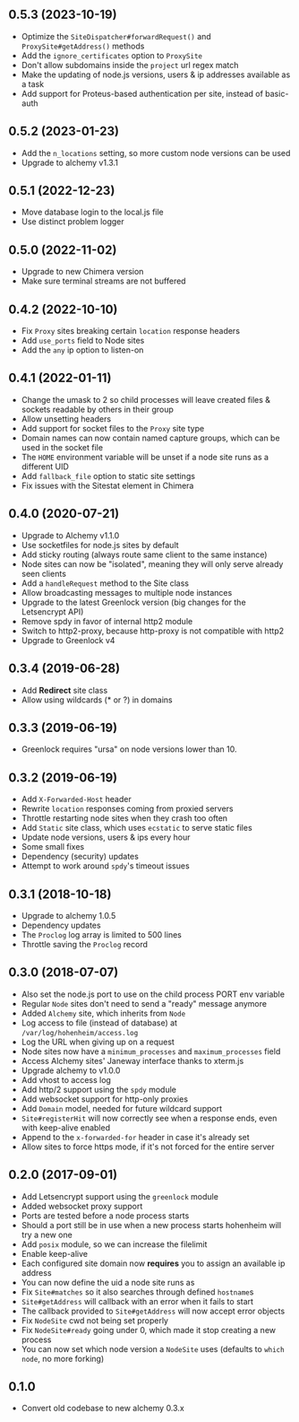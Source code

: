 ## 0.5.3 (2023-10-19)

* Optimize the `SiteDispatcher#forwardRequest()` and `ProxySite#getAddress()` methods
* Add the `ignore_certificates` option to `ProxySite`
* Don't allow subdomains inside the `project` url regex match
* Make the updating of node.js versions, users & ip addresses available as a task
* Add support for Proteus-based authentication per site, instead of basic-auth

## 0.5.2 (2023-01-23)

* Add the `n_locations` setting, so more custom node versions can be used
* Upgrade to alchemy v1.3.1

## 0.5.1 (2022-12-23)

* Move database login to the local.js file
* Use distinct problem logger

## 0.5.0 (2022-11-02)

* Upgrade to new Chimera version
* Make sure terminal streams are not buffered

## 0.4.2 (2022-10-10)

* Fix `Proxy` sites breaking certain `location` response headers
* Add `use_ports` field to Node sites
* Add the `any` ip option to listen-on

## 0.4.1 (2022-01-11)

* Change the umask to 2 so child processes will leave created files & sockets readable by others in their group
* Allow unsetting headers
* Add support for socket files to the `Proxy` site type
* Domain names can now contain named capture groups, which can be used in the socket file
* The `HOME` environment variable will be unset if a node site runs as a different UID
* Add `fallback_file` option to static site settings
* Fix issues with the Sitestat element in Chimera

## 0.4.0 (2020-07-21)

* Upgrade to Alchemy v1.1.0
* Use socketfiles for node.js sites by default
* Add sticky routing (always route same client to the same instance)
* Node sites can now be "isolated", meaning they will only serve already seen clients
* Add a `handleRequest` method to the Site class
* Allow broadcasting messages to multiple node instances
* Upgrade to the latest Greenlock version (big changes for the Letsencrypt API)
* Remove spdy in favor of internal http2 module
* Switch to http2-proxy, because http-proxy is not compatible with http2
* Upgrade to Greenlock v4

## 0.3.4 (2019-06-28)

* Add **Redirect** site class
* Allow using wildcards (* or ?) in domains

## 0.3.3 (2019-06-19)

* Greenlock requires "ursa" on node versions lower than 10.

## 0.3.2 (2019-06-19)

* Add `X-Forwarded-Host` header
* Rewrite `location` responses coming from proxied servers
* Throttle restarting node sites when they crash too often
* Add `Static` site class, which uses `ecstatic` to serve static files
* Update node versions, users & ips every hour
* Some small fixes
* Dependency (security) updates
* Attempt to work around `spdy`'s timeout issues

## 0.3.1 (2018-10-18)

* Upgrade to alchemy 1.0.5
* Dependency updates
* The `Proclog` log array is limited to 500 lines
* Throttle saving the `Proclog` record

## 0.3.0 (2018-07-07)

* Also set the node.js port to use on the child process PORT env variable
* Regular `Node` sites don't need to send a "ready" message anymore
* Added `Alchemy` site, which inherits from `Node`
* Log access to file (instead of database) at `/var/log/hohenheim/access.log`
* Log the URL when giving up on a request
* Node sites now have a `minimum_processes` and `maximum_processes` field
* Access Alchemy sites' Janeway interface thanks to xterm.js
* Upgrade alchemy to v1.0.0
* Add vhost to access log
* Add http/2 support using the `spdy` module
* Add websocket support for http-only proxies
* Add `Domain` model, needed for future wildcard support
* `Site#registerHit` will now correctly see when a response ends, even with keep-alive enabled
* Append to the `x-forwarded-for` header in case it's already set
* Allow sites to force https mode, if it's not forced for the entire server

## 0.2.0 (2017-09-01)

* Add Letsencrypt support using the `greenlock` module
* Added websocket proxy support
* Ports are tested before a node process starts
* Should a port still be in use when a new process starts hohenheim will try a new one
* Add `posix` module, so we can increase the filelimit
* Enable keep-alive
* Each configured site domain now **requires** you to assign an available ip address
* You can now define the uid a node site runs as
* Fix `Site#matches` so it also searches through defined `hostname`s
* `Site#getAddress` will callback with an error when it fails to start
* The callback provided to `Site#getAddress` will now accept error objects
* Fix `NodeSite` cwd not being set properly
* Fix `NodeSite#ready` going under 0, which made it stop creating a new process
* You can now set which node version a `NodeSite` uses (defaults to `which node`, no more forking)

## 0.1.0

* Convert old codebase to new alchemy 0.3.x
